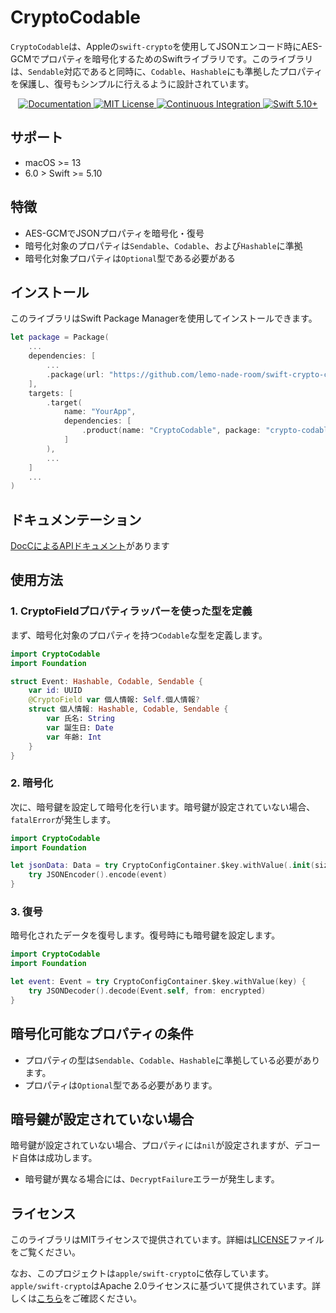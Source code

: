 # CryptoCodable

`CryptoCodable`は、Appleの`swift-crypto`を使用してJSONエンコード時にAES-GCMでプロパティを暗号化するためのSwiftライブラリです。このライブラリは、`Sendable`対応であると同時に、`Codable`、`Hashable`にも準拠したプロパティを保護し、復号もシンプルに行えるように設計されています。

<p align="center">
    <a href="https://lemo-nade-room.github.io/swift-crypto-codable/documentation/cryptocodable">
        <img src="https://design.vapor.codes/images/readthedocs.svg" alt="Documentation">
    </a>
    <a href="LICENSE">
        <img src="https://design.vapor.codes/images/mitlicense.svg" alt="MIT License">
    </a>
    <a href="https://github.com/lemo-nade-room/swift-crypto-codable/actions/workflows/test.yml">
        <img src="https://img.shields.io/github/actions/workflow/status/lemo-nade-room/swift-crypto-codable/test.yaml?branch=main&style=plastic&logo=github&label=tests&logoColor=%23ccc" alt="Continuous Integration">
    </a>
    <a href="https://swift.org">
        <img src="https://design.vapor.codes/images/swift510up.svg" alt="Swift 5.10+">
    </a>
</p>

## サポート

- macOS >= 13
- 6.0 > Swift >= 5.10

## 特徴
- AES-GCMでJSONプロパティを暗号化・復号
- 暗号化対象のプロパティは`Sendable`、`Codable`、および`Hashable`に準拠
- 暗号化対象プロパティは`Optional`型である必要がある

## インストール

このライブラリはSwift Package Managerを使用してインストールできます。

```swift
let package = Package(
    ...
    dependencies: [
        ...
        .package(url: "https://github.com/lemo-nade-room/swift-crypto-codable.git", branch: "main"),
    ],
    targets: [
        .target(
            name: "YourApp",
            dependencies: [
                .product(name: "CryptoCodable", package: "crypto-codable"),
            ]
        ),
        ...
    ]
    ...
)
```

## ドキュメンテーション

[DocCによるAPIドキュメント](https://lemo-nade-room.github.io/swift-crypto-codable/documentation/cryptocodable)があります

## 使用方法

### 1. CryptoFieldプロパティラッパーを使った型を定義

まず、暗号化対象のプロパティを持つ`Codable`な型を定義します。

```swift
import CryptoCodable
import Foundation

struct Event: Hashable, Codable, Sendable {
    var id: UUID
    @CryptoField var 個人情報: Self.個人情報?
    struct 個人情報: Hashable, Codable, Sendable {
        var 氏名: String
        var 誕生日: Date
        var 年齢: Int
    }
}
```

### 2. 暗号化

次に、暗号鍵を設定して暗号化を行います。暗号鍵が設定されていない場合、`fatalError`が発生します。

```swift
import CryptoCodable
import Foundation

let jsonData: Data = try CryptoConfigContainer.$key.withValue(.init(size: .bits256)) {
    try JSONEncoder().encode(event)
}
```

### 3. 復号

暗号化されたデータを復号します。復号時にも暗号鍵を設定します。

```swift
import CryptoCodable
import Foundation

let event: Event = try CryptoConfigContainer.$key.withValue(key) {
    try JSONDecoder().decode(Event.self, from: encrypted)
}
```

## 暗号化可能なプロパティの条件
- プロパティの型は`Sendable`、`Codable`、`Hashable`に準拠している必要があります。
- プロパティは`Optional`型である必要があります。

## 暗号鍵が設定されていない場合
暗号鍵が設定されていない場合、プロパティには`nil`が設定されますが、デコード自体は成功します。

- 暗号鍵が異なる場合には、`DecryptFailure`エラーが発生します。

## ライセンス
このライブラリはMITライセンスで提供されています。詳細は[LICENSE](./LICENSE)ファイルをご覧ください。

なお、このプロジェクトは`apple/swift-crypto`に依存しています。`apple/swift-crypto`はApache 2.0ライセンスに基づいて提供されています。詳しくは[こちら](https://raw.githubusercontent.com/apple/swift-crypto/main/LICENSE.txt)をご確認ください。
